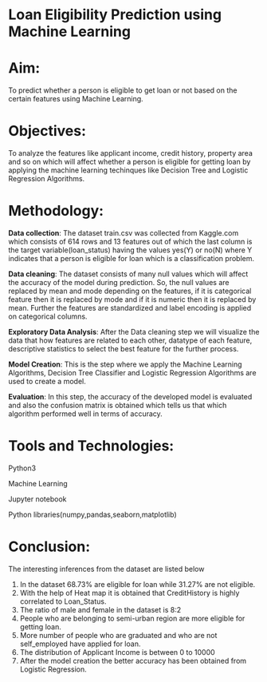 # Loan Eligibility Prediction using Machine Learning


# Aim: 

To predict whether a person is eligible to get loan or not based on the certain features using Machine Learning.


# Objectives:

To analyze the features like applicant income, credit history, property area and so on which will affect whether a person is eligible for getting loan by applying the machine learning techinques like Decision Tree and Logistic Regression Algorithms.


# Methodology:

**Data collection**: The dataset train.csv was collected from Kaggle.com which consists of 614 rows and 13 features out of which the last column is the target variable(loan_status) having the values yes(Y) or no(N) where Y indicates that a person is eligible for loan which is a classification problem.

**Data cleaning**: The dataset consists of many null values which will affect the accuracy of the model during prediction. So, the null values are replaced by mean and mode depending on the features, if it is categorical feature then it is replaced by mode and if it is numeric then it is replaced by mean. Further the features are standardized and label encoding is applied on categorical columns.

**Exploratory Data Analysis**: After the Data cleaning step we will visualize the data that how features are related to each other, datatype of each feature, descriptive statistics to select the best feature for the further process. 

**Model Creation**: This is the step where we apply the Machine Learning Algorithms, Decision Tree Classifier and Logistic Regression Algorithms are used to create a model. 

**Evaluation**: In this step, the accuracy of the developed model is evaluated and also the confusion matrix is obtained which tells us that which algorithm performed well in terms of accuracy.


# Tools and Technologies:

Python3

Machine Learning

Jupyter notebook

Python libraries(numpy,pandas,seaborn,matplotlib)


# Conclusion:

The interesting inferences from the dataset are listed below

1. In the dataset 68.73% are eligible for loan while 31.27% are not eligible.
2. With the help of Heat map it is obtained that CreditHistory is highly correlated to Loan_Status.
3. The ratio of male and female in the dataset is 8:2
4. People who are belonging to semi-urban region are more eligible for getting loan.
5. More number of people who are graduated and who are not self_employed have applied for loan.
6. The distribution of Applicant Income is between 0 to 10000
7. After the model creation the better accuracy has been obtained from Logistic Regression.

